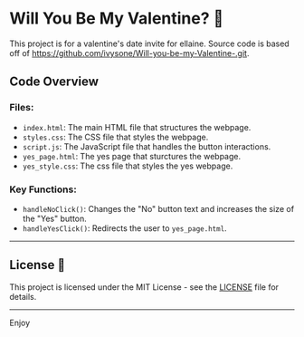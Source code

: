 # Will You Be My Valentine? 💌

This project is for a valentine's date invite for ellaine. Source code is based off of https://github.com/ivysone/Will-you-be-my-Valentine-.git. 

## Code Overview 

### Files:

- `index.html`: The main HTML file that structures the webpage.
- `styles.css`: The CSS file that styles the webpage.
- `script.js`: The JavaScript file that handles the button interactions.
- `yes_page.html`: The yes page that sturctures the webpage.
- `yes_style.css`: The css file that styles the yes webpage.



### Key Functions:

- `handleNoClick()`: Changes the "No" button text and increases the size of the "Yes" button.
- `handleYesClick()`: Redirects the user to `yes_page.html`.

---

## License 📄

This project is licensed under the MIT License - see the [LICENSE](LICENSE) file for details.

---

Enjoy 
